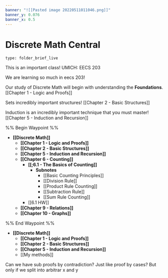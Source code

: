 ```yaml
---
banner: "![[Pasted image 20220511011046.png]]"
banner_y: 0.076
banner_x: 0.5
---
```

# Discrete Math Central 

```ccard
type: folder_brief_live
```


This is an important class!
UMICH: EECS 203


We are learning so much in eecs 203!


Our study of Discrete Math will begin with understanding the **Foundations**. 
 [[Chapter 1 - Logic and Proofs]]
 
Sets incredibly important structures!
[[Chapter 2 - Basic Structures]]

Induction is an incredibly important technique that you must master!
[[Chapter 5 - Induction and Recursion]]



%% Begin Waypoint %%
- **[[Discrete Math]]**
	- **[[Chapter 1 - Logic and Proofs]]**
	- **[[Chapter 2 - Basic Structures]]**
	- **[[Chapter 5 - Induction and Recursion]]**
	- **[[Chapter 6 - Counting]]**
		- **[[;6.1 - The Basics of Counting]]**
			- **Subnotes**
				- [[Basic Counting Principles]]
				- [[Division Rule]]
				- [[Product Rule Counting]]
				- [[Subtraction Rule]]
				- [[Sum Rule Counting]]
		- [[6.1 HW]]
	- **[[Chapter 9 - Relations]]**
	- **[[Chapter 10 - Graphs]]**

%% End Waypoint %%
- **[[Discrete Math]]**
	- **[[Chapter 1 - Logic and Proofs]]**
	- **[[Chapter 2 - Basic Structures]]**
	- **[[Chapter 5 - Induction and Recursion]]**
	- [[My methods]]



Can we have sub proofs by contradiction? Just like proof by cases? But only if we split into arbitrar x and y 
